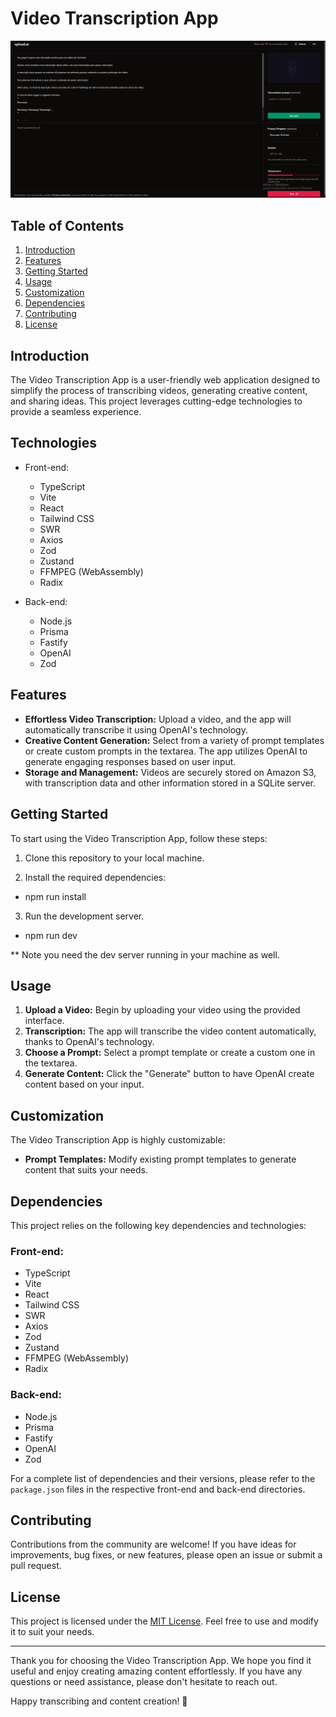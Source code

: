 # Video Transcription App

![SCREENSHOT](./public/screenshot.png)

## Table of Contents

1. [Introduction](#introduction)
2. [Features](#features)
3. [Getting Started](#getting-started)
4. [Usage](#usage)
5. [Customization](#customization)
6. [Dependencies](#dependencies)
7. [Contributing](#contributing)
8. [License](#license)

## Introduction

The Video Transcription App is a user-friendly web application designed to simplify the process of transcribing videos, generating creative content, and sharing ideas. This project leverages cutting-edge technologies to provide a seamless experience.

## Technologies

- Front-end:

  - TypeScript
  - Vite
  - React
  - Tailwind CSS
  - SWR
  - Axios
  - Zod
  - Zustand
  - FFMPEG (WebAssembly)
  - Radix

- Back-end:
  - Node.js
  - Prisma
  - Fastify
  - OpenAI
  - Zod

## Features

- **Effortless Video Transcription:** Upload a video, and the app will automatically transcribe it using OpenAI's technology.
- **Creative Content Generation:** Select from a variety of prompt templates or create custom prompts in the textarea. The app utilizes OpenAI to generate engaging responses based on user input.
- **Storage and Management:** Videos are securely stored on Amazon S3, with transcription data and other information stored in a SQLite server.

## Getting Started

To start using the Video Transcription App, follow these steps:

1. Clone this repository to your local machine.

2. Install the required dependencies:

- npm run install

3. Run the development server.

- npm run dev

** Note you need the dev server running in your machine as well.

## Usage

1. **Upload a Video:** Begin by uploading your video using the provided interface.
2. **Transcription:** The app will transcribe the video content automatically, thanks to OpenAI's technology.
3. **Choose a Prompt:** Select a prompt template or create a custom one in the textarea.
4. **Generate Content:** Click the "Generate" button to have OpenAI create content based on your input.

## Customization

The Video Transcription App is highly customizable:

- **Prompt Templates:** Modify existing prompt templates to generate content that suits your needs.

## Dependencies

This project relies on the following key dependencies and technologies:

### Front-end:

- TypeScript
- Vite
- React
- Tailwind CSS
- SWR
- Axios
- Zod
- Zustand
- FFMPEG (WebAssembly)
- Radix

### Back-end:

- Node.js
- Prisma
- Fastify
- OpenAI
- Zod

For a complete list of dependencies and their versions, please refer to the `package.json` files in the respective front-end and back-end directories.

## Contributing

Contributions from the community are welcome! If you have ideas for improvements, bug fixes, or new features, please open an issue or submit a pull request.

## License

This project is licensed under the [MIT License](LICENSE). Feel free to use and modify it to suit your needs.

---

Thank you for choosing the Video Transcription App. We hope you find it useful and enjoy creating amazing content effortlessly. If you have any questions or need assistance, please don't hesitate to reach out.

Happy transcribing and content creation! 🚀
